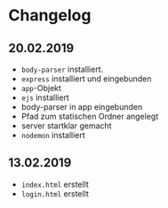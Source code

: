 # Changelog 

## 20.02.2019

* ```body-parser``` installiert. 
* ```express``` installiert und eingebunden
* ```app```-Objekt 
* ```ejs``` installiert
* body-parser in app eingebunden
* Pfad zum statischen Ordner angelegt
* server startklar gemacht  
* ```nodemon``` installiert

## 13.02.2019

* ```index.html``` erstellt
* ```login.html``` erstellt